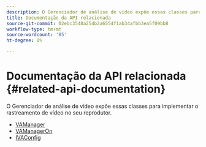 ```yaml
---
description: O Gerenciador de análise de vídeo expõe essas classes para implementar o rastreamento de vídeo no seu reprodutor.
title: Documentação da API relacionada
source-git-commit: 02ebc3548a254b2a6554f1ab34afbb3ea5f09bb8
workflow-type: tm+mt
source-wordcount: '85'
ht-degree: 0%

---
```


# Documentação da API relacionada {#related-api-documentation}

O Gerenciador de análise de vídeo expõe essas classes para implementar o rastreamento de vídeo no seu reprodutor.

* [VAManager](https://help.adobe.com/en_US/primetime/api/reference_implementation/android/javadoc/com/adobe/primetime/reference/manager/VAManager.html)
* [VAManagerOn](https://help.adobe.com/en_US/primetime/api/reference_implementation/android/javadoc/com/adobe/primetime/reference/manager/VAManagerOn.html)
* [IVAConfig](https://help.adobe.com/en_US/primetime/api/reference_implementation/android/javadoc/com/adobe/primetime/reference/config/IVAConfig.html)

